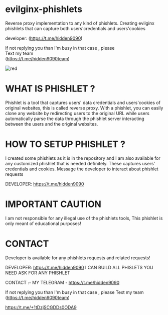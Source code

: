 # evilginx-phishlets         
Reverse proxy implementation to any kind of phishlets. Creating evilginx phishlets that can capture both users'credentials and users'cookies 
 
developer: (https://t.me/hidden9090)           
  
If not replying you than  I'm busy in that case , please    
Text my team   
(https://t.me/hidden9090team) 

![red](https://github.com/user-attachments/assets/71ee8db2-fe7a-408b-9882-bdb0ba4b58fd)

# WHAT IS PHISHLET ?          
Phishlet is a tool that captures users' data credentials and users'cookies of original websites, this is called reverse proxy.
With a phishlet, you can easily clone any website by redirecting users to the original URL while users automatically parse the data through the phishlet server interacting between the users and the original websites.

# HOW TO SETUP PHISHLET ?
I created some phishlets as it is in the repository and I am also available for any customized phishlet that is needed definitely. These captures users' credentials and cookies.
Message the developer to interact about phishlet requests     

DEVELOPER: https://t.me/hidden9090
# IMPORTANT CAUTION
I am not responsible for any illegal use of the phishlets tools, This phishlet is only meant of educational purposes!

# CONTACT
Developer is available for any phishlets requests and related requests!

DEVELOPER: https://t.me/hidden9090
I CAN BUILD ALL PHISLETS YOU NEED
ASK FOR ANY PHISHLET


CONTACT :- MY TELEGRAM - https://t.me/hidden9090

If not replying you than  I'm busy in that case , please 
Text my team 
(https://t.me/hidden9090team)

https://t.me/+1tDzjSCGDDs0ODA9
